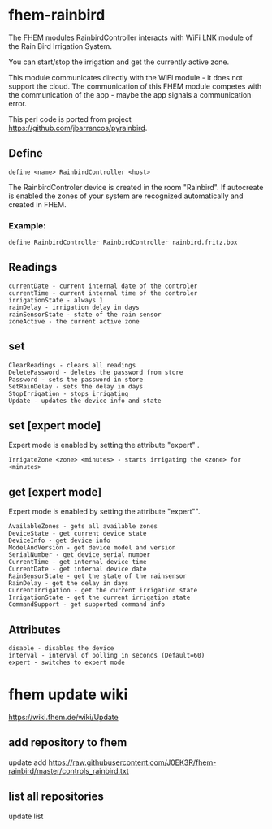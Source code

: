 # fhem-rainbird
The FHEM modules RainbirdController interacts with WiFi LNK module of the Rain Bird Irrigation System.

You can start/stop the irrigation and get the currently active zone.

This module communicates directly with the WiFi module - it does not support the cloud.
The communication of this FHEM module competes with the communication of the app - maybe the app signals a communication error.

This perl code is ported from project https://github.com/jbarrancos/pyrainbird.

## Define

    define <name> RainbirdController <host>

The RainbirdControler device is created in the room "Rainbird".
If autocreate is enabled the zones of your system are recognized automatically and created in FHEM.

### Example:

    define RainbirdController RainbirdController rainbird.fritz.box

## Readings
    currentDate - current internal date of the controler
    currentTime - current internal time of the controler
    irrigationState - always 1
    rainDelay - irrigation delay in days
    rainSensorState - state of the rain sensor
    zoneActive - the current active zone

## set
    ClearReadings - clears all readings
    DeletePassword - deletes the password from store
    Password - sets the password in store
    SetRainDelay - sets the delay in days
    StopIrrigation - stops irrigating
    Update - updates the device info and state

## set [expert mode]

Expert mode is enabled by setting the attribute "expert" .

    IrrigateZone <zone> <minutes> - starts irrigating the <zone> for <minutes>

## get [expert mode]

Expert mode is enabled by setting the attribute "expert"".

    AvailableZones - gets all available zones
    DeviceState - get current device state
    DeviceInfo - get device info
    ModelAndVersion - get device model and version
    SerialNumber - get device serial number
    CurrentTime - get internal device time
    CurrentDate - get internal device date
    RainSensorState - get the state of the rainsensor
    RainDelay - get the delay in days
    CurrentIrrigation - get the current irrigation state
    IrrigationState - get the current irrigation state
    CommandSupport - get supported command info

## Attributes

    disable - disables the device
    interval - interval of polling in seconds (Default=60)
    expert - switches to expert mode

# fhem update wiki
https://wiki.fhem.de/wiki/Update

## add repository to fhem
update add https://raw.githubusercontent.com/J0EK3R/fhem-rainbird/master/controls_rainbird.txt

## list all repositories
update list
